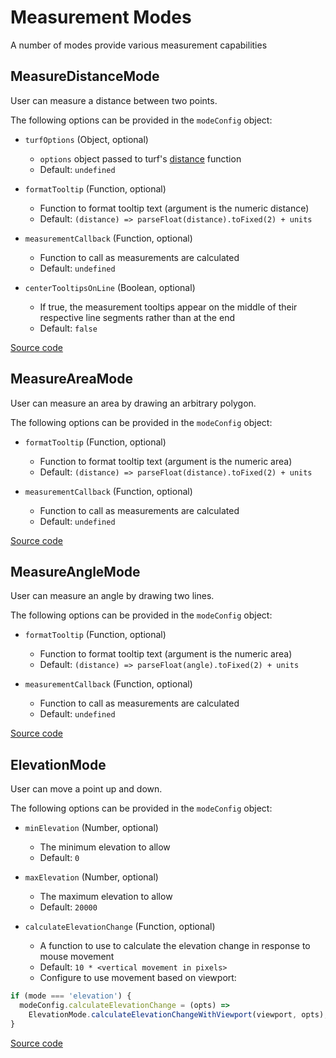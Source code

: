 # Measurement Modes

A number of modes provide various measurement capabilities

## MeasureDistanceMode

User can measure a distance between two points.

The following options can be provided in the `modeConfig` object:

- `turfOptions` (Object, optional)

  - `options` object passed to turf's [distance](https://turfjs.org/docs/#distance) function
  - Default: `undefined`

- `formatTooltip` (Function, optional)

  - Function to format tooltip text (argument is the numeric distance)
  - Default: `(distance) => parseFloat(distance).toFixed(2) + units`

- `measurementCallback` (Function, optional)

  - Function to call as measurements are calculated
  - Default: `undefined`

- `centerTooltipsOnLine` (Boolean, optional)

  - If true, the measurement tooltips appear on the middle of their respective line segments rather than at the end
  - Default: `false`

[Source code](https://github.com/visgl/deck.gl-community/blob/master/modules/editable-layers/src/edit-modes/measure-distance-mode.ts)

## MeasureAreaMode

User can measure an area by drawing an arbitrary polygon.

The following options can be provided in the `modeConfig` object:

- `formatTooltip` (Function, optional)

  - Function to format tooltip text (argument is the numeric area)
  - Default: `(distance) => parseFloat(distance).toFixed(2) + units`

- `measurementCallback` (Function, optional)
  - Function to call as measurements are calculated
  - Default: `undefined`

[Source code](https://github.com/visgl/deck.gl-community/blob/master/modules/editable-layers/src/edit-modes/measure-area-mode.ts)

## MeasureAngleMode

User can measure an angle by drawing two lines.

The following options can be provided in the `modeConfig` object:

- `formatTooltip` (Function, optional)

  - Function to format tooltip text (argument is the numeric area)
  - Default: `(distance) => parseFloat(angle).toFixed(2) + units`

- `measurementCallback` (Function, optional)
  - Function to call as measurements are calculated
  - Default: `undefined`

[Source code](https://github.com/visgl/deck.gl-community/blob/master/modules/editable-layers/src/edit-modes/measure-angle-mode.ts)


## ElevationMode

User can move a point up and down.

The following options can be provided in the `modeConfig` object:

- `minElevation` (Number, optional)

  - The minimum elevation to allow
  - Default: `0`

- `maxElevation` (Number, optional)

  - The maximum elevation to allow
  - Default: `20000`

- `calculateElevationChange` (Function, optional)
  - A function to use to calculate the elevation change in response to mouse movement
  - Default: `10 * <vertical movement in pixels>`
  - Configure to use movement based on viewport:

```javascript
if (mode === 'elevation') {
  modeConfig.calculateElevationChange = (opts) =>
    ElevationMode.calculateElevationChangeWithViewport(viewport, opts);
}
```
[Source code](https://github.com/visgl/deck.gl-community/blob/master/modules/editable-layers/src/edit-modes/elevation-mode.ts)
